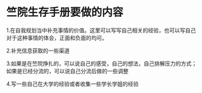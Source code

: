 # 竺院生存手册要做的内容

1.在自我规划当中补充事情的价值。这里可以写写自己相关的经验，也可以写自己对于这种事情的体会，正面和负面的均可。

2.补充信息获取的一些渠道

3.如果是在竺院挣扎的，可以说自己的感受，自己的想法，自己排解压力的方式；如果是已经分流的，可以说自己分流后做的一些调整

4.写一些自己在大学的经验或者收集一些学长学姐的经验


